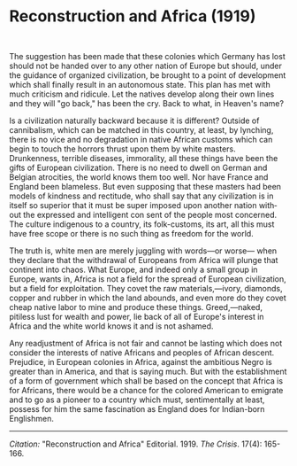 # Reconstruction and Africa (1919)

```{index} colonialization
```
```{index} Africa
```

The suggestion has been made that these colonies which Germany has lost should not be handed over to any other nation of Europe but should, under the guidance of organized civilization, be brought to a point of development which shall finally result in an autonomous state. This plan has met with much criticism and ridicule. Let the natives develop along their own lines and they will "go back," has been the cry. Back to what, in Heaven's name?

Is a civilization naturally backward because it is different? Outside of cannibalism, which can be matched in this country, at least, by lynching, there is no vice and no degradation in native African customs which can begin to touch the horrors thrust upon them by white masters. Drunkenness, terrible diseases, immorality, all these things have been the gifts of European civilization. There is no need to dwell on German and Belgian atrocities, the world knows them too well. Nor have France and England been blameless. But even supposing that these masters had been models of kindness and rectitude, who shall say that any civilization is in itself so superior that it must be super­ imposed upon another nation with­ out the expressed and intelligent con­ sent of the people most concerned. The culture indigenous to a country, its folk-customs, its art, all this must have free scope or there is no such thing as freedom for the world.

The truth is, white men are merely juggling with words—or worse— when they declare that the withdrawal of Europeans from Africa will plunge that continent into chaos. What Europe, and indeed only a small group in Europe, wants in, Africa is not a field for the spread of European civilization, but a field for exploita­tion. They covet the raw materials,—ivory, diamonds, copper and rubber in which the land abounds, and even more do they covet cheap native labor to mine and produce these things. Greed,—naked, pitiless lust for wealth and power, lie back of all of Europe's interest in Africa and the white world knows it and is not ashamed.

Any readjustment of Africa is not fair and cannot be lasting which does not consider the interests of native Africans and peoples of African descent. Prejudice, in European colonies in Africa, against the ambitious Negro is greater than in America, and that is saying much. But with the establishment of a form of gov­ernment which shall be based on the concept that Africa is for Africans, there would be a chance for the colored American to emigrate and to go as a pioneer to a country which must, sentimentally at least, possess for him the same fascination as England does for Indian-born English­men.


______________
*Citation:* "Reconstruction and Africa" Editorial. 1919. *The Crisis*. 17(4): 165-166.
